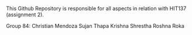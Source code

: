 This Github Repository is responsible for all aspects in relation with HIT137 (assignment 2).

Group 84:
Christian Mendoza
Sujan Thapa
Krishna Shrestha
Roshna Roka
